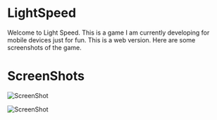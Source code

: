 LightSpeed
==========

Welcome to Light Speed. 
This is a game I am currently developing for mobile devices just for fun.
This is a web version. 
Here are some screenshots of the game.


ScreenShots
===========

![ScreenShot](https://cloud.githubusercontent.com/assets/7594890/3139468/73b4a4c6-e8df-11e3-9836-ee3a475b4abf.png)

![ScreenShot](https://cloud.githubusercontent.com/assets/7594890/3139470/8f68730a-e8df-11e3-8be0-554e1c2c3490.png)
